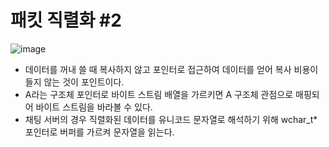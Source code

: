 # 패킷 직렬화 \#2

![image](https://user-images.githubusercontent.com/68372094/163939166-5a132556-5822-4406-a05d-0683591d7673.png)

* 데이터를 꺼내 쓸 때 복사하지 않고 포인터로 접근하여 데이터를 얻어 복사 비용이 들지 않는 것이 포인트이다.
* A라는 구조체 포인터로 바이트 스트림 배열을 가르키면 A 구조체 관점으로 매핑되어 바이트 스트림을 바라볼 수 있다.   
* 채팅 서버의 경우 직렬화된 데이터를 유니코드 문자열로 해석하기 위해 wchar_t* 포인터로 버퍼를 가르켜 문자열을 읽는다.

